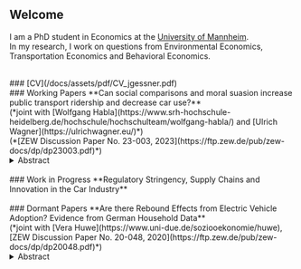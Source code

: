 ## Welcome

I am a PhD student in Economics at the [University of Mannheim](https://www.uni-mannheim.de/gess/).<br/>
In my research, I work on questions from Environmental Economics, Transportation Economics and Behavioral Economics.

<br/>
### [CV](/docs/assets/pdf/CV_jgessner.pdf)
<br/>
### Working Papers
**Can social comparisons and moral suasion increase public transport ridership and decrease car use?**<br/> (*joint with [Wolfgang Habla](https://www.srh-hochschule-heidelberg.de/hochschule/hochschulteam/wolfgang-habla/) and [Ulrich Wagner](https://ulrichwagner.eu/)*)<br/>
(*[ZEW Discussion Paper No. 23-003, 2023](https://ftp.zew.de/pub/zew-docs/dp/dp23003.pdf)*)
<details>
  <summary>Abstract</summary>
Under pressure to reduce corporate CO2 emissions, companies are beginning to replace subsidized company car schemes with so-called mobility budgets that employees can spend on leisure and commuting trips, using a broad range of transport modes. Given their novelty, little is known about how mobility budgets should be designed to encourage sustainable choices. Since prices play a limited role in this subsidized setting, our study focuses on behavioral interventions. In a field experiment with 341 employees of a large German company, we test whether social comparisons, either in isolation or in combination with a climate-related moral appeal, can change the use of public and car-related transportation. We find strong evidence for a reduction in car-related mobility in response to the combined treatment, which is driven by taxi and ride-sharing services. This is accompanied by substitution towards micromobility, i.e., transport modes such as shared e-scooters or bikes, but not towards public transport. We do not find any effects of the social comparison alone. Our results demonstrate that small, norm-based nudges can change transportation behavior, albeit for a limited time. 
</details>
<br/>
### Work in Progress
**Regulatory Stringency, Supply Chains and Innovation in the Car Industry**<br/>
<br/>
### Dormant Papers
**Are there Rebound Effects from Electric Vehicle Adoption? Evidence from German Household Data** <br/> (*joint with [Vera Huwe](https://www.uni-due.de/soziooekonomie/huwe), [ZEW Discussion Paper No. 20-048, 2020](https://ftp.zew.de/pub/zew-docs/dp/dp20048.pdf)*)
<details>
  <summary>Abstract</summary>
    We analyze rebound effects of electric vehicle adoption on both the extensive (vehicle ownership) and the intensive (vehicle mileage) margin using cross-sectional household level data on vehilce ownership and use from Germany. For the identification of changes in the number of cars owned after electric vehicle adoption, we predict counterfactual car ownership using a supervised learning approach. We then investigate the effect of electric vehicle adoption on household mileage based on a matching of households owning electric vehicles to similar owners of conventional cars. We cannot verify a significant increase in the number of cars owned for households with one electric and one conventional vehicle. However, electric vehicle ownership is associated with a significant reduction in annual mileage of -23 % of the sample mean. For the selection of covariates for matching, we contrast an ad hoc variable selection with a data-driven variable selection method (double LASSO). Here, we find that the data-driven variable selection changes the magnitude of the estimation results substantially.
</details>
      
